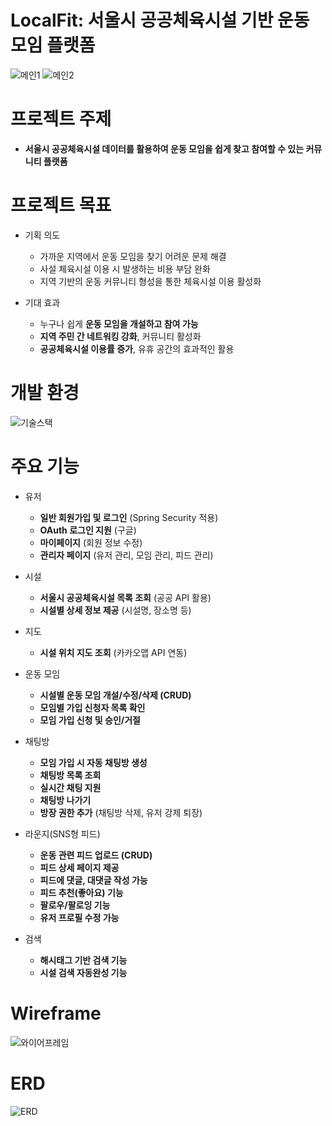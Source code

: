# LocalFit: 서울시 공공체육시설 기반 운동 모임 플랫폼
![메인1](https://github.com/user-attachments/assets/3816a50e-538c-4b9d-817a-05e23709cacc)
![메인2](https://github.com/user-attachments/assets/9160a448-6d73-4444-9bd8-1da88cdc593e)



# 프로젝트 주제
- **서울시 공공체육시설 데이터를 활용하여 운동 모임을 쉽게 찾고 참여할 수 있는 커뮤니티 플랫폼**


# 프로젝트 목표
- 기획 의도
    - 가까운 지역에서 운동 모임을 찾기 어려운 문제 해결
    - 사설 체육시설 이용 시 발생하는 비용 부담 완화
    - 지역 기반의 운동 커뮤니티 형성을 통한 체육시설 이용 활성화
      
- 기대 효과
    - 누구나 쉽게 **운동 모임을 개설하고 참여 가능**
    - **지역 주민 간 네트워킹 강화**, 커뮤니티 활성화
    - **공공체육시설 이용률 증가**, 유휴 공간의 효과적인 활용



# 개발 환경
![기술스택](https://github.com/user-attachments/assets/26891ea5-58dd-4759-885b-47a1e4f1199f)



# 주요 기능
- 유저
    - **일반 회원가입 및 로그인** (Spring Security 적용)
    - **OAuth 로그인 지원** (구글)
    - **마이페이지** (회원 정보 수정)
    - **관리자 페이지** (유저 관리, 모임 관리, 피드 관리)
      
- 시설
    - **서울시 공공체육시설 목록 조회** (공공 API 활용)
    - **시설별 상세 정보 제공** (시설명, 장소명 등)
      
- 지도
    - **시설 위치 지도 조회** (카카오맵 API 연동)
      
- 운동 모임
    - **시설별 운동 모임 개설/수정/삭제 (CRUD)**
    - **모임별 가입 신청자 목록 확인**
    - **모임 가입 신청 및 승인/거절**
      
- 채팅방
    - **모임 가입 시 자동 채팅방 생성**
    - **채팅방 목록 조회**
    - **실시간 채팅 지원**
    - **채팅방 나가기**
    - **방장 권한 추가** (채팅방 삭제, 유저 강제 퇴장)
      
- 라운지(SNS형 피드)
    - **운동 관련 피드 업로드 (CRUD)**
    - **피드 상세 페이지 제공**
    - **피드에 댓글, 대댓글 작성 가능**
    - **피드 추천(좋아요) 기능**
    - **팔로우/팔로잉 기능**
    - **유저 프로필 수정 가능**
      
- 검색
    - **해시태그 기반 검색 기능**
    - **시설 검색 자동완성 기능**


# Wireframe

![와이어프레임](https://github.com/user-attachments/assets/01d20060-087b-459c-ae30-228549a009ef)



# ERD

![ERD](https://github.com/user-attachments/assets/ef0e7fd8-e162-4d64-9f74-e09ab8680267)

